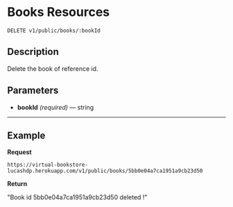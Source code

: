 # Books Resources

    DELETE v1/public/books/:bookId

## Description
Delete the book of reference id.

## Parameters

- **bookId** _(required)_ — string

***

## Example
**Request**

    https://virtual-bookstore-lucashdp.herokuapp.com/v1/public/books/5bb0e04a7ca1951a9cb23d50

**Return**

"Book id 5bb0e04a7ca1951a9cb23d50 deleted !"